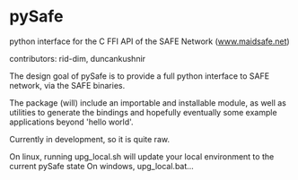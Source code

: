 # pySafe

python interface for the C FFI API of the SAFE Network (www.maidsafe.net)

contributors:  rid-dim, duncankushnir

The design goal of pySafe is to provide a full python interface to SAFE network, via the SAFE binaries.

The package (will) include an importable and installable module, as well as utilities to generate the bindings and
hopefully eventually some example applications beyond 'hello world'.

Currently in development, so it is quite raw.

On linux, running upg_local.sh will update your local environment to the current pySafe state
On windows, upg_local.bat...
